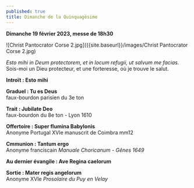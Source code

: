 ```yaml
---
published: true
title: Dimanche de la Quinquagésime
---
```

**Dimanche 19 février 2023, messe de 18h30**

![Christ Pantocrator Corse 2.jpg]({{site.baseurl}}/images/Christ Pantocrator Corse 2.jpg)

*Esto mihi in Deum protectorem, et in locum refugii, ut salvum me facias.*  
Sois-moi un Dieu protecteur, et une forteresse, où je trouve le salut.

**Introït : Esto mihi**

**Graduel : Tu es Deus**  
faux-bourdon parisien du 3e ton

**Trait : Jubilate Deo**  
faux-bourdon du 8e ton - Lyon 1610

**Offertoire : Super flumina Babylonis**  
Anonyme Portugal XVIe manuscrit de Coimbra mm12

**Cmmunion : Tantum ergo**  
Anonyme franciscain *Manuale Choricanum - Gênes 1649*

**Au dernier évangile : Ave Regina caelorum**

**Sortie : Mater regis angelorum**  
Anonyme XVIe *Prosolaire du Puy en Velay*
